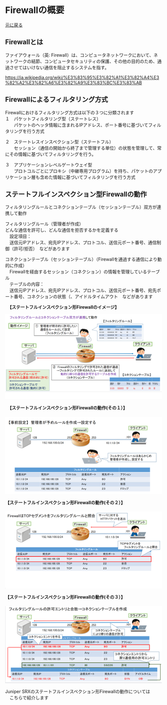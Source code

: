 # Firewallの概要
[元に戻る](./JunosSRX-Firewall-Basic.md) <br>

## Firewallとは
ファイアウォール（英: Firewall）は、コンピュータネットワークにおいて、ネットワークの結節、コンピュータセキュリティの保護、その他の目的のため、通過させてはいけない通信を阻止するシステムを指す。<br> 

https://ja.wikipedia.org/wiki/%E3%83%95%E3%82%A1%E3%82%A4%E3%82%A2%E3%82%A6%E3%82%A9%E3%83%BC%E3%83%AB

## Firewallによるフィルタリング方式
Firewallにおけるフィルタリング方式は以下の３つに分類されます<br> 
１　パケットフィルタリング型（ステートレス）<br> 
　　パケットのヘッタ情報に含まれるIPアドレス、ポート番号に基づいてフィルタリングを行う方式<br> 
  
２　ステートレスインスペクション型（ステートフル）<br>
　　セッション（通信の開始から終了まで管理する単位）の状態を管理して、常にその情報に基づいてフィルタリングを行う。<br>

３　アプリケーションレベルゲートウェイ型<br>
　　プロトコルごとにプロキシ（中継専用プログラム）を持ち、パケットのアプリケーション層も含めた情報に基づいてフィルタリングを行う方式<br>

## ステートフルインスペクション型Firewallの動作
フィルタリングルールとコネクションテーブル（セッションテーブル）双方が連携して動作<br>

フィルタリングルール（管理者が作成）<br> 
どんな通信を許可し、どんな通信を拒否するかを定義する<br> 
　設定項目：<br>
 　送信元IPアドレス、宛先IPアドレス、プロトコル、送信元ポート番号、通信制御（許可/拒否）　などがあります<br> 

 コネクションテーブル（セッションテーブル）（Firewallを通過する通信により動的に作成）<br> 
　Firewallを経由するセッション（コネクション）の情報を管理しているテーブル<br> 
　テーブルの内容：<br>
 　送信元IPアドレス、宛先IPアドレス、プロトコル、送信元ポート番号、宛先ポート番号、コネクションの状態（、アイドルタイムアウト　などがあります<br> 

  

  　**【ステートフルインスペクション形Firewallのイメージ】**<br>
  
  ![Diagram](./image/statefull.jpg)<br>

　**【ステートフルインスペクション形Firewallの動作(その１）】**<br>
　![Diagram](./image/statefull-motion-1.jpg)<br>

 **【ステートフルインスペクション形Firewallの動作(その２）】**<br>
　![Diagram](./image/statefull-motion-2.jpg)<br>

  **【ステートフルインスペクション形Firewallの動作(その３）】**<br>
　![Diagram](./image/statefull-motion-3.jpg)<br>
 

 Juniper SRXのステートフルインスペクション形Firewallの動作については<br>
 　こちらで紹介します

 　　　　　　　　　　
